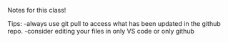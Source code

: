 Notes for this class!

Tips:
-always use git pull to access what has been updated in the github repo. 
-consider editing your files in only VS code or only github